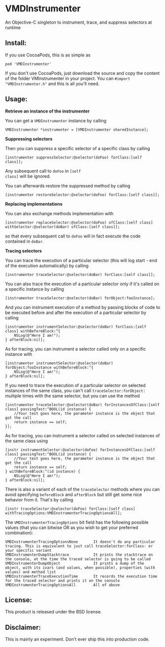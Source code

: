 VMDInstrumenter
==============

An Objective-C singleton to instrument, trace, and suppress selectors at runtime

Install:
--------------

If you use CocoaPods, this is as simple as

<code>pod 'VMDInstrumenter'</code>

If you don't use CocoaPods, just download the source and copy the content of the folder VMInstrumenter in your project. 
You can <code>#import "VMDInstrumenter.h"</code> and this is all you'll need.

Usage:
--------------

**Retrieve an instance of the instrumenter**

You can get a <code>VMDInstrumenter</code> instance by calling

```
VMDInstrumenter *instrumenter = [VMDInstrumenter sharedInstance];
```

**Suppressing selectors**

Then you can suppress a specific selector of a specific class by calling

```
[instrumenter suppressSelector:@selector(doFoo) forClass:[self class]];
```

Any subsequent call to <code>doFoo</code> in <code>[self class]</code> will be ignored.

You can afterwards restore the suppressed method by calling

```
[instrumenter restoreSelector:@selector(doFoo) forClass:[self class]];
```

**Replacing implementations**

You can also exchange methods implementation with

```
[instrumenter replaceSelector:@selector(doFoo) ofClass:[self class] withSelector:@selector(doBar) ofClass:[self class]];
```

so that every subsequent call to <code>doFoo</code> will in fact execute the code contained in <code>doBar</code>.

**Tracing selectors**

You can trace the execution of a particular selector (this will log start - end of the execution automatically) by calling

```
[instrumenter traceSelector:@selector(doBar) forClass:[self class]];
```

You can also trace the execution of a particular selector only if it's called on a specific instance by calling

```
[instrumenter traceSelector:@selector(doBar) forObject:fooInstance];
```

And you can instrument execution of a method by passing blocks of code to be executed before and after the execution of a particular selector by calling

```
[instrumenter instrumentSelector:@selector(doBar) forClass:[self class] withBeforeBlock:^{
    NSLog(@"Here I am!");
} afterBlock:nil];
```

As for tracing, you can instrument a selector called only on a specific instance with

```
[instrumenter instrumentSelector:@selector(doBar) forObject:fooInstance withBeforeBlock:^{
    NSLog(@"Here I am!");
} afterBlock:nil];
```

If you need to trace the execution of a particular selector on selected instances of the same class, you can't call <code>traceSelector:forObject:</code> multiple times with the same selector, but you can use the method

```
[instrumenter traceSelector:@selector(doBar) forInstancesOfClass:[self class] passingTest:^BOOL(id instance) {
    //Your test goes here, the parameter instance is the object that got the call
    return instance == self;
}];
```

As for tracing, you can instrument a selector called on selected instances of the same class using

```
[instr instrumentSelector:@selector(doFoo) forInstancesOfClass:[self class] passingTest:^BOOL(id instance) {
    //Your test goes here, the parameter instance is the object that got the call
    return instance == self;
} withBeforeBlock:^(id instance) {
    NSLog(@"Here I am!");
} afterBlock:nil];
```

There is also a variant of each of the <code>traceSelector</code> methods where you can avoid specifying <code>beforeBlock</code> and <code>afterBlock</code> but still get some nice behavior from it. That's by calling

```
[instr traceSelector:@selector(doFoo) forClass:[self class] withTracingOptions:VMDInstrumenterTracingOptionsAll];
```

The <code>VMDInstrumenterTracingOptions</code> bit field has the following possible values (that you can bitwise OR as you wish to get your preferred combination):

```
VMDInstrumenterTracingOptionsNone       It doesn't do any particular tracing. This is equivalent to just call traceSelector:forClass: or your specific variant
VMDInstrumenterDumpStacktrace           It prints the stacktrace on the console, at the time the traced selector is going to be called
VMDInstrumenterDumpObject               It prints a dump of the object, with its ivars (and values, when possible), properties (with values) and method list
VMDInstrumenterTraceExecutionTime       It records the execution time for the traced selector and prints it on the console
VMDInstrumenterTracingOptionsAll        All of above
```


License:
--------------
This product is released under the BSD license.

Disclaimer:
--------------
This is mainly an experiment. Don't ever ship this into production code.